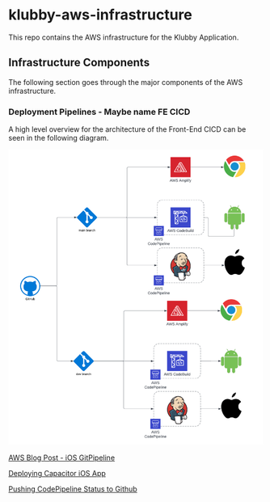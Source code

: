 # klubby-aws-infrastructure
This repo contains the AWS infrastructure for the Klubby Application.

## Infrastructure Components
The following section goes through the major components of the AWS infrastructure.


### Deployment Pipelines - Maybe name FE CICD

A high level overview for the architecture of the Front-End CICD can be seen in the following diagram.

<img src="documentation/images/fe-cicd-arch.png" width="600"/>


[AWS Blog Post - iOS GitPipeline](https://aws.amazon.com/blogs/devops/building-and-testing-ios-and-ipados-apps-with-aws-devops-and-mobile-services/)

[Deploying Capacitor iOS App](https://www.joshmorony.com/deploying-capacitor-applications-to-ios-development-distribution/#do-i-need-a-mac-to-deploy-to-ios)

[Pushing CodePipeline Status to Github](https://aws.amazon.com/blogs/devops/aws-codepipeline-build-status-in-a-third-party-git-repository/)
